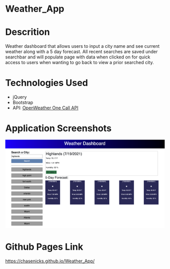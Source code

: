 # Weather_App


# Descrition

Weather dashboard that allows users to input a city name and see current weather along with a 5 day forecast. All recent searches are saved under searchbar and will populate page with data when clicked on for quick access to users when wanting to go back to view a prior searched city.

# Technologies Used

* jQuery
* Bootstrap
* API: [OpenWeather One Call API](https://openweathermap.org/api/one-call-api)

# Application Screenshots

![Weather App](./img/example.png)

# Github Pages Link

https://chasenicks.github.io/Weather_App/